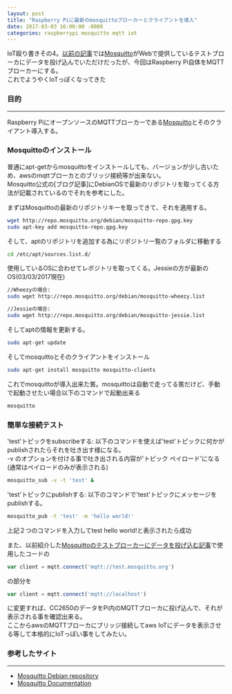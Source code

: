 ```yaml
---
layout: post
title: "Raspberry Piに最新のmosquittoブローカーとクライアントを導入"
date: 2017-03-03 16:00:00 -0800
categories: raspberrypi mosquitto mqtt iot 
---
```


IoT殴り書きその4。[以前の記事][post-testmqtt]では[Mosquitto][mosquitto]がWebで提供しているテストブローカにデータを投げ込んでいただけだったが、今回はRaspberry Pi自体をMQTTブローカーにする。<br>
これでようやくIoTっぽくなってきた<br>

### 目的

---

Raspberry PiにオープンソースのMQTTブローカーである[Mosquitto][mosquitto]とそのクライアント導入する。


### Mosquittoのインストール

普通にapt-getからmosquittoをインストールしても、バージョンが少し古いため、awsのmqttブローカとのブリッジ接続等が出来ない。<br>
Mosquitto公式の[ブログ記事]にDebianOSで最新のリポジトリを取ってくる方法が記載されているのでそれを参考にした。

まずはMosquittoの最新のリポジトリキーを取ってきて、それを適用する。

```bash
wget http://repo.mosquitto.org/debian/mosquitto-repo.gpg.key
sudo apt-key add mosquitto-repo.gpg.key
```

そして、aptのリポジトリを追加する為にリポジトリ一覧のフォルダに移動する

```bash
cd /etc/apt/sources.list.d/
```

使用しているOSに合わせてレポジトリを取ってくる。Jessieの方が最新のOS(03/03/2017現在)

```bash
//Wheezyの場合:
sudo wget http://repo.mosquitto.org/debian/mosquitto-wheezy.list

//Jessieの場合:
sudo wget http://repo.mosquitto.org/debian/mosquitto-jessie.list
```

そしてaptの情報を更新する。

```bash
sudo apt-get update
```

そしてmosquittoとそのクライアントをインストール

```bash
sudo apt-get install mosquitto mosquitto-clients
```

これでmosquittoが導入出来た筈。mosquittoは自動で走ってる筈だけど、手動で起動させたい場合以下のコマンドで起動出来る

```bash
mosquitto
```

### 簡単な接続テスト

'test'トピックをsubscribeする: 以下のコマンドを使えば'test'トピックに何かがpublishされたらそれを吐き出す様になる。<br>
-v のオプションを付ける事で吐き出される内容が'トピック ペイロード'になる(通常はペイロードのみが表示される)

```bash
mosquitto_sub -v -t 'test' &
```

'test'トピックにpublishする: 以下のコマンドで'test'トピックにメッセージをpublishする。

```bash
mosquitto_pub -t 'test' -m 'hello world!'
```

上記２つのコマンドを入力してtest hello world!と表示されたら成功

また、以前紹介した[Mosquittoのテストブローカーにデータを投げ込む記事][post-testmqtt]で使用したコードの

```js
var client = mqtt.connect('mqtt://test.mosquitto.org')
```

の部分を

```js
var client = mqtt.connect('mqtt://localhost')
```

に変更すれば、CC2650のデータをPi内のMQTTブローカに投げ込んで、それが表示される事を確認出来る。<br>
ここからawsのMQTTブローカにブリッジ接続してaws IoTにデータを表示させる等して本格的にIoTっぽい事をしてみたい。<br>

### 参考したサイト

---

- [Mosquitto Debian repository][mosquitto-debian]
- [Mosquitto Documentation][mosquitto-docs]


[mosquitto]: https://mosquitto.org/
[mosquitto-debian]: https://mosquitto.org/2013/01/mosquitto-debian-repository/
[mosquitto-docs]: https://mosquitto.org/documentation/
[post-testmqtt]: /publish-data-to-mosquitto/